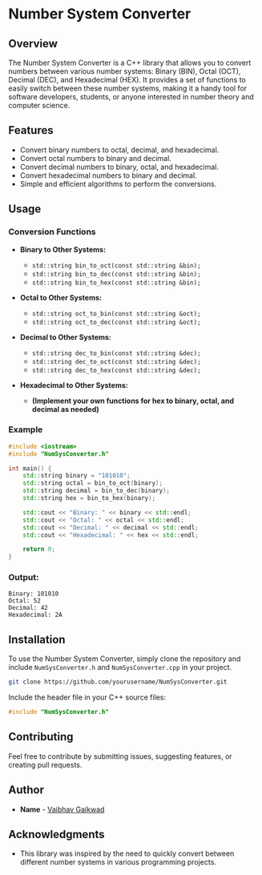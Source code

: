 # Number System Converter

## Overview
The Number System Converter is a C++ library that allows you to convert numbers between various number systems: Binary (BIN), Octal (OCT), Decimal (DEC), and Hexadecimal (HEX). It provides a set of functions to easily switch between these number systems, making it a handy tool for software developers, students, or anyone interested in number theory and computer science.

## Features
- Convert binary numbers to octal, decimal, and hexadecimal.
- Convert octal numbers to binary and decimal.
- Convert decimal numbers to binary, octal, and hexadecimal.
- Convert hexadecimal numbers to binary and decimal.
- Simple and efficient algorithms to perform the conversions.

## Usage

### Conversion Functions

- **Binary to Other Systems:**
  - `std::string bin_to_oct(const std::string &bin);`
  - `std::string bin_to_dec(const std::string &bin);`
  - `std::string bin_to_hex(const std::string &bin);`
  
- **Octal to Other Systems:**
  - `std::string oct_to_bin(const std::string &oct);`
  - `std::string oct_to_dec(const std::string &oct);`
  
- **Decimal to Other Systems:**
  - `std::string dec_to_bin(const std::string &dec);`
  - `std::string dec_to_oct(const std::string &dec);`
  - `std::string dec_to_hex(const std::string &dec);`
  
- **Hexadecimal to Other Systems:**
  - **(Implement your own functions for hex to binary, octal, and decimal as needed)**

### Example

```cpp
#include <iostream>
#include "NumSysConverter.h"

int main() {
    std::string binary = "101010";
    std::string octal = bin_to_oct(binary);
    std::string decimal = bin_to_dec(binary);
    std::string hex = bin_to_hex(binary);

    std::cout << "Binary: " << binary << std::endl;
    std::cout << "Octal: " << octal << std::endl;
    std::cout << "Decimal: " << decimal << std::endl;
    std::cout << "Hexadecimal: " << hex << std::endl;

    return 0;
}
```

### Output:
```
Binary: 101010
Octal: 52
Decimal: 42
Hexadecimal: 2A
```

## Installation
To use the Number System Converter, simply clone the repository and include `NumSysConverter.h` and `NumSysConverter.cpp` in your project.

```bash
git clone https://github.com/yourusername/NumSysConverter.git
```

Include the header file in your C++ source files:

```cpp
#include "NumSysConverter.h"
```

## Contributing
Feel free to contribute by submitting issues, suggesting features, or creating pull requests.

## Author
- **Name** - [Vaibhav Gaikwad](https://github.com/VaibhavGaikwad03)

## Acknowledgments
- This library was inspired by the need to quickly convert between different number systems in various programming projects.
```
